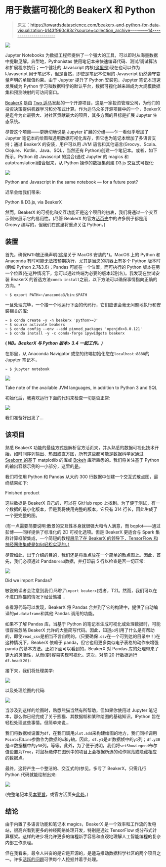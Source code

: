 # 用于数据可视化的 BeakerX 和 Python

> 原文：<https://towardsdatascience.com/beakerx-and-python-for-data-visualization-b143f960c93c?source=collection_archive---------14----------------------->

![](img/f71b8ea9fcc582c75a380baac62fad06.png)

Jupyter Notebooks 为数据工程师提供了一个强大的工具，可以即时从海量数据中提取见解。典型地，Pythonistas 使用笔记本来快速编译代码、测试/调试算法和扩展程序执行；一个健壮的 Javascript 内核([这里是](https://github.com/n-riesco/ijavascript))现在也可以作为 IJavascript 用于笔记本，但是当然，即使是笔记本使用的 Javascript 仍然遵守变量声明的单赋值约束。由于 Jupyter 提升了 Python 安装包，Jupyter 笔记本迅速发展成为 Python 学习和数据科学的默认平台，数据可视化越来越成为大规模数据集和预测映射的可访问窗口。

[BeakerX](http://beakerx.com/) 是由 [Two 适马](https://www.twosigma.com/)发起的一个开源项目，这是一家投资管理公司，为他们的投资决策提供机器学习和分布式计算。作为适马众多开源项目中的一个，BeakerX 是迄今为止最强大、对社区贡献最大的项目，其多方面的目标是扩展 Jupyter 生态系统。

尽管这个项目——更确切地说是 Jupyter 扩展的分组——乍一看似乎增加了 Jupyter 笔记本的绘图和通用数据可视化库存，但它也为笔记本增加了多语言支持；通过 BeakerX 的安装，用户可以用 JVM 语言和其他语言(Groovy、Scala、Clojure、Kotlin、Java、SQL，当然还有 Python)创建一个笔记本。或者，如下所示，Python 和 Javascript 的混合(通过 Jupyter 的 magics 和 autotranslation)结合起来，从 Python 操作的数据集创建 D3.js 交互式可视化:

![](img/36c4d00ea6571c220e41c61ca59d90c5.png)

Python and Javascript in the same notebook — for a future post?

迟早会给我们带来:

Python & D3.js, via BeakerX

然而，BeakerX 的可视化和交互功能正是这个项目的初衷，我们将通过一个交互示例来展示它的易用性。(尽管 BeakerX 的官方[活页夹](https://hub.mybinder.org/user/twosigma-beakerx-6vipmfp4/notebooks/StartHere.ipynb)中的许多例子都是用 Groovy 编写的，但我们在这里将重点关注 Python。)

## 装置

首先，确保`PATH`被正确声明(这是关于 MacOS 安装的*)。MacOS 上的 Python 和 Anaconda 有时可能无法按预期执行，尤其是当您的机器上有多个 Python 版本时(例如 Python 2.7&3.6)；Pandas 可能在一个位置，而可执行的 Python 版本在另一个位置(在这种情况下，您可以通过终端为必要的版本起别名)。我发现在尝试安装 BeakerX 的首选方法`conda install`之前，以下方法可以确保事情指向正确的方向。*

```
~ $ export PATH=~/anaconda3/bin:$PATH
```

一旦处理完毕，一个接一个地运行下面的代码行，它们应该会毫无问题地执行和安装相关的库:

```
~ $ conda create -y -n beakerx 'python>=3'
~ $ source activate beakerx
~ $ conda config --env --add pinned_packages 'openjdk>8.0.121' 
~ $ conda install -y -c conda-forge ipywidgets beakerx
```

**( *NB。BeakerX 与 Python 版本> 3.4 一起工作。)***

在那里，从 Anaconda Navigator 或您的终端初始化您在`localhost:8888`的 Jupyter 笔记本，

```
~ $ jupyter notebook
```

![](img/23904ca965a6e3b57c4e16f39acc0809.png)

Take note of the available JVM languages, in addition to Python 3 and SQL

初始化后，我喜欢运行下面的代码来检查一切是否正常:

![](img/60c924f10512f46ce7cfc4d9f0a90e65.png)

我们准备好出发了…

## 该项目

熟悉 BeakerX 功能的最佳方式是解析官方活页夹，并从熟悉的数据可视化技术开始，如时间序列输出、热图或直方图，所有这些都可能是数据科学家通过 [Seaborn 的](https://seaborn.pydata.org/)基于 matplotlib 的库或 [Bokeh](https://bokeh.pydata.org/en/latest/) 库所熟悉的。我们将关注基于 Python 的输出容器示例的一小部分，这里的[是](https://hub.mybinder.org/user/twosigma-beakerx-vjxvf84c/notebooks/doc/python/OutputContainers.ipynb)。

我们将使用 Python 和 Pandas 从大约 300 行数据中创建一个交互式散点图，最终结果如下:

Finished product

这些数据是 BeakerX 自己的，可以在 GitHub repo 上找到。为了便于测试，有一个数据的最小化版本，但是我将使用完整的版本，它只有 314 行长，因此生成了一个更完整的图。

(有一点需要简要说明:散景的交互性本身就很强大和令人满意，而 bqplot——通过彭博——同样提供了标准化的 2D 可视化选项。但是 BeakerX 更适合与 Spark 集群计算框架集成，一个简短的教程[展示了在 BeakerX 的领导下，TensorFlow 和神经网络集成是如何轻松实现的。)](https://mesosphere.com/blog/dcos-tensorflow-jupyter-beakerx/)

尽管如此，出于介绍的目的，我们还是将重点放在一个简单的散点图上。因此，首先，我们必须通过 Pandas`read`数据，并打印前 5 行以检查是否一切正常:

![](img/292fafa3700b1e46791d038f5b8fb782.png)

Did we import Pandas?

敏锐的读者会注意到我们*只跑了*`import beakerx`(或者，T2)。然而，我们可以在不进口熊猫的情况下经营熊猫…

查看源代码可以发现，BeakerX 将 Pandas 合并到了它的构建中，提供了自动编译的`pd.dataframe`和其他 Pandas 调用的功能。

如果不了解 Pandas 库，当基于 Python 的笔记本生成可视化或处理数据时，可能很容易忽略 BeakerX 允许的大量简写代码。因此，知道`pd`引用了什么是有帮助的，即使`read_csv`是相当不言自明的。(只要确保`.csv`在一个可到达的目录中！)在这种情况下，BeakerX 依赖于 panda，但它也用更多类似电子表格的动作来增强 panda 的基本方法。正如下面可以看到的，BeakerX 对 Pandas 库的处理带来了更大的灵活性，从而(更)容易实现可视化。这次，对前 20 行数据运行`df.head(20)`:

接下来，我们将处理美学:

![](img/b71de813b5a5a0f1d578954e4c7f0d40.png)

以及处理绘图的代码:

![](img/1d8c95f6cb16231eb0cdb45ef33f0a29.png)

当涉及到这样的绘图时，熟悉熊猫当然有所帮助，但如果你使用过 Jupyter 笔记本，那么你已经完成了关于熊猫、其数据帧和某种绘图的基础知识。IPython 旨在轻松处理这些事情。但简单来说…

我们将数据帧设置为`df`，在我们调用`plot.add`来构建绘图的地方，我们同样调用`Points`和`Line`参数作为数据的`x`和`y`轴。因此，`df.y1`是`df`数据帧中的`y1`列；`df.y30`是`df`数据框中的`y30`列。等等。此外，为了便于说明，我们将`setShowLegend`布尔值设置为`True`，将鼠标悬停在图例中的项目上会根据所选的动作照亮或隐藏相应的数据点。

最终，这将产生一个整洁的、交互式的(参见。多亏了 BeakerX，只需几行 Python 代码就能绘制出来:

![](img/04bbb4882c4d3d8a8cb1c4ecb5e51ff3.png)

(完整笔记本见[本要旨](https://nbviewer.jupyter.org/gist/rscheiwe/4960901d17412c59daba78520aba9e42)，或官方活页夹[此处](https://hub.mybinder.org/user/twosigma-beakerx-d1gcmh6m/notebooks/doc/python/OutputContainers.ipynb)。)

## 结论

由于内置了多语言功能和笔记本 magics，BeakerX 是一个效率和工作流的发电站，很高兴看到更多的神经网络处理开发，特别是通过 TensorFlow 或分布式计算框架。这样的进步将允许更多的编程新手容易和直观地理解人工智能编程的复杂内部工作原理。

但在我看来，最令人兴奋的是它是开源的，是适马推动数据科学社区的两个项目之一。许多[活跃的问题](https://github.com/twosigma/beakerx/issues)可供每个人挖掘并着手处理。